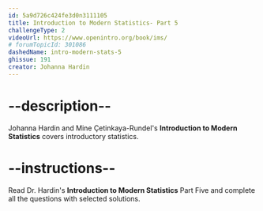 ```yaml
---
id: 5a9d726c424fe3d0n3111105
title: Introduction to Modern Statistics- Part 5
challengeType: 2
videoUrl: https://www.openintro.org/book/ims/
# forumTopicId: 301086
dashedName: intro-modern-stats-5
ghissue: 191
creator: Johanna Hardin
---
```


# --description--

Johanna Hardin and Mine Çetinkaya-Rundel's __Introduction to Modern Statistics__ covers introductory statistics.

# --instructions--

Read Dr. Hardin's __Introduction to Modern Statistics__ Part Five and complete all the questions with selected solutions.